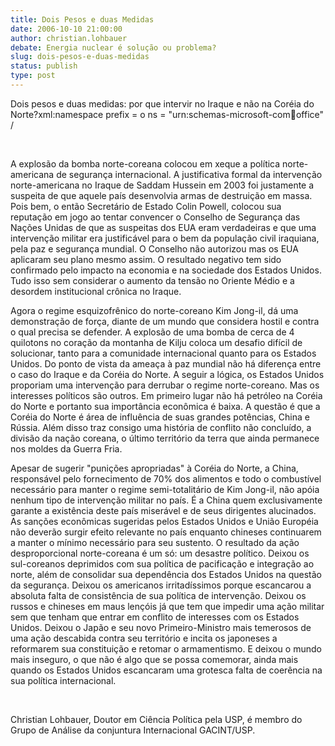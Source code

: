 ```yaml
---
title: Dois Pesos e duas Medidas
date: 2006-10-10 21:00:00
author: christian.lohbauer
debate: Energia nuclear é solução ou problema?
slug: dois-pesos-e-duas-medidas
status: publish 
type: post
---
```


Dois pesos e duas medidas: por que intervir no Iraque e não na Coréia do Norte?xml:namespace prefix = o ns = "urn:schemas-microsoft-com:office:office" /


 


A explosão da bomba norte-coreana colocou em xeque a política norte-americana de segurança internacional. A justificativa formal da intervenção norte-americana no Iraque de Saddam Hussein em 2003 foi justamente a suspeita de que aquele país desenvolvia armas de destruição em massa. Pois bem, o então Secretário de Estado Colin Powell, colocou sua reputação em jogo ao tentar convencer o Conselho de Segurança das Nações Unidas de que as suspeitas dos EUA eram verdadeiras e que uma intervenção militar era justificável para o bem da população civil iraquiana, pela paz e segurança mundial. O Conselho não autorizou mas os EUA aplicaram seu plano mesmo assim. O resultado negativo tem sido confirmado pelo impacto na economia e na sociedade dos Estados Unidos. Tudo isso sem considerar o aumento da tensão no Oriente Médio e a desordem institucional crônica no Iraque.


Agora o regime esquizofrênico do norte-coreano Kim Jong-il, dá uma demonstração de força, diante de um mundo que considera hostil e contra o qual precisa se defender. A explosão de uma bomba de cerca de 4 quilotons no coração da montanha de Kilju coloca um desafio difícil de solucionar, tanto para a comunidade internacional quanto para os Estados Unidos. Do ponto de vista da ameaça à paz mundial não há diferença entre o caso do Iraque e da Coréia do Norte. A seguir a lógica, os Estados Unidos proporiam uma intervenção para derrubar o regime norte-coreano. Mas os interesses políticos são outros. Em primeiro lugar não há petróleo na Coréia do Norte e portanto sua importância econômica é baixa. A questão é que a Coréia do Norte é área de influência de suas grandes potências, China e Rússia. Além disso traz consigo uma história de conflito não concluído, a divisão da nação coreana, o último território da terra que ainda permanece nos moldes da Guerra Fria.


Apesar de sugerir "punições apropriadas" à Coréia do Norte, a China, responsável pelo fornecimento de 70% dos alimentos e todo o combustível necessário para manter o regime semi-totalitário de Kim Jong-il, não apóia nenhum tipo de intervenção militar no país. É a China quem exclusivamente garante a existência deste país miserável e de seus dirigentes alucinados. As sanções econômicas sugeridas pelos Estados Unidos e União Européia não deverão surgir efeito relevante no país enquanto chineses continuarem a manter o mínimo necessário para seu sustento. O resultado da ação desproporcional norte-coreana é um só: um desastre político. Deixou os sul-coreanos deprimidos com sua política de pacificação e integração ao norte, além de consolidar sua dependência dos Estados Unidos na questão da segurança. Deixou os americanos irritadíssimos porque escancarou a absoluta falta de consistência de sua política de intervenção. Deixou os russos e chineses em maus lençóis já que tem que impedir uma ação militar sem que tenham que entrar em conflito de interesses com os Estados Unidos. Deixou o Japão e seu novo Primeiro-Ministro mais temerosos de uma ação descabida contra seu território e incita os japoneses a reformarem sua constituição e retomar o armamentismo. E deixou o mundo mais inseguro, o que não é algo que se possa comemorar, ainda mais quando os Estados Unidos escancaram uma grotesca falta de coerência na sua política internacional.


 


Christian Lohbauer, Doutor em Ciência Política pela USP, é membro do Grupo de Análise da conjuntura Internacional GACINT/USP.


